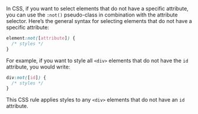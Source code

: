 
In CSS, if you want to select elements that do not have a specific attribute, you can use the `:not()` pseudo-class in combination with the attribute selector. Here’s the general syntax for selecting elements that do not have a specific attribute:

```css
element:not([attribute]) {
  /* styles */
}
```

For example, if you want to style all `<div>` elements that do not have the `id` attribute, you would write:

```css
div:not([id]) {
  /* styles */
}
```

This CSS rule applies styles to any `<div>` elements that do not have an `id` attribute.